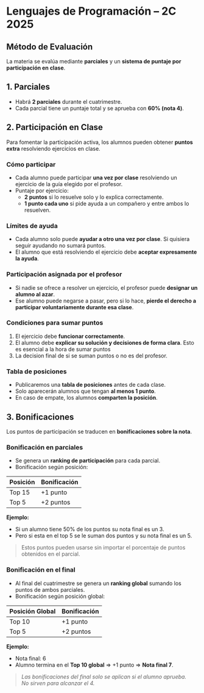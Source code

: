 # Lenguajes de Programación – 2C 2025
## Método de Evaluación

La materia se evalúa mediante **parciales** y un **sistema de puntaje por participación en clase**.



## 1. Parciales

- Habrá **2 parciales** durante el cuatrimestre.  
- Cada parcial tiene un puntaje total y se aprueba con **60% (nota 4)**.  

## 2. Participación en Clase

Para fomentar la participación activa, los alumnos pueden obtener **puntos extra** resolviendo ejercicios en clase.

### Cómo participar
- Cada alumno puede participar **una vez por clase** resolviendo un ejercicio de la guía elegido por el profesor.  
- Puntaje por ejercicio:  
  - **2 puntos** si lo resuelve solo y lo explica correctamente.  
  - **1 punto cada uno** si pide ayuda a un compañero y entre ambos lo resuelven.  

### Límites de ayuda
- Cada alumno solo puede **ayudar a otro una vez por clase**. Si quisiera seguir ayudando no sumará puntos.  
- El alumno que está resolviendo el ejercicio debe **aceptar expresamente la ayuda**.

### Participación asignada por el profesor
- Si nadie se ofrece a resolver un ejercicio, el profesor puede **designar un alumno al azar**.  
- Ese alumno puede negarse a pasar, pero si lo hace, **pierde el derecho a participar voluntariamente durante esa clase**.

### Condiciones para sumar puntos
1. El ejercicio debe **funcionar correctamente**.  
2. El alumno debe **explicar su solución y decisiones de forma clara**. Esto es esencial a la hora de sumar puntos
3. La decision final de si se suman puntos o no es del profesor.

### Tabla de posiciones
- Publicaremos una **tabla de posiciones** antes de cada clase.  
- Solo aparecerán alumnos que tengan **al menos 1 punto**.  
- En caso de empate, los alumnos **comparten la posición**.

## 3. Bonificaciones

Los puntos de participación se traducen en **bonificaciones sobre la nota**.

### Bonificación en parciales
- Se genera un **ranking de participación** para cada parcial.  
- Bonificación según posición:

| Posición           | Bonificación |
|--|-|
| Top 15             | +1 punto    |
| Top 5              | +2 puntos   |

**Ejemplo:**  
- Si un alumno tiene 50% de los puntos su nota final es un 3.  
- Pero si esta en el top 5 se le suman dos puntos y su nota final es un 5.

> Estos puntos pueden usarse sin importar el porcentaje de puntos obtenidos en el parcial.

### Bonificación en el final
- Al final del cuatrimestre se genera un **ranking global** sumando los puntos de ambos parciales.  
- Bonificación según posición global:

| Posición Global    | Bonificación |
|-|--|
| Top 10            | +1 punto     |
| Top 5             | +2 puntos    |

**Ejemplo:**  
- Nota final: 6  
- Alumno termina en el **Top 10 global** ⇒ +1 punto ⇒ **Nota final 7**.

> *Las bonificaciones del final solo se aplican si el alumno aprueba.  
> No sirven para alcanzar el 4.*
